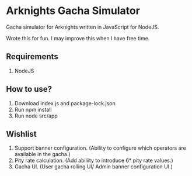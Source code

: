 # Arknights Gacha Simulator
Gacha simulator for Arknights written in JavaScript for NodeJS.

Wrote this for fun. I may improve this when I have free time.

## Requirements
1. NodeJS

## How to use?
1. Download index.js and package-lock.json
2. Run npm install
3. Run node src/app

## Wishlist
1. Support banner configuration. (Ability to configure which operators are available in the gacha.)
2. Pity rate calculation. (Add abiliity to introduce 6* pity rate values.)
3. Gacha UI. (User gacha rolling UI/ Admin banner configuration UI.)
